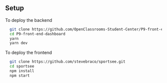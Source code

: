 
## Setup
To deploy the backend

```bash
  git clone https://github.com/OpenClassrooms-Student-Center/P9-front-end-dashboard.git
  cd P9-front-end-dashboard
  yarn
  yarn dev
```

To deploy the frontend

```bash
  git clone https://github.com/stevebraco/sportsee.git
  cd sportsee
  npm install
  npm start
```




